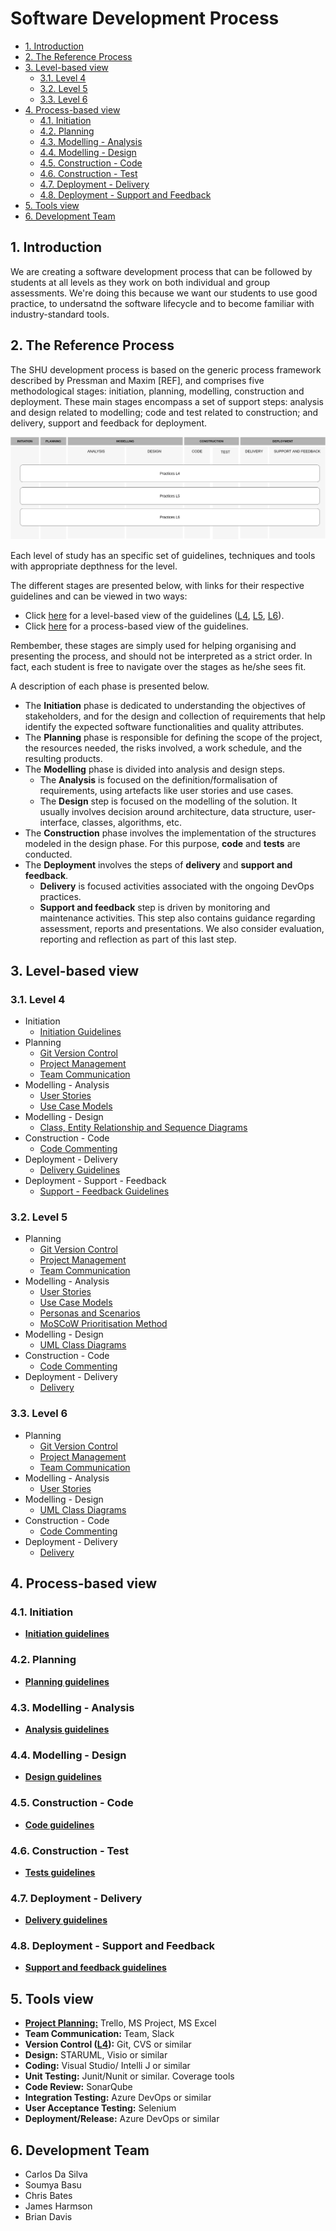 # Software Development Process <!-- omit in toc -->

- [1. Introduction](#1-introduction)
- [2. The Reference Process](#2-the-reference-process)
- [3. Level-based view](#3-level-based-view)
  - [3.1. Level 4](#31-level-4)
  - [3.2. Level 5](#32-level-5)
  - [3.3. Level 6](#33-level-6)
- [4. Process-based view](#4-process-based-view)
  - [4.1. Initiation](#41-initiation)
  - [4.2. Planning](#42-planning)
  - [4.3. Modelling - Analysis](#43-modelling---analysis)
  - [4.4. Modelling - Design](#44-modelling---design)
  - [4.5. Construction - Code](#45-construction---code)
  - [4.6. Construction - Test](#46-construction---test)
  - [4.7. Deployment - Delivery](#47-deployment---delivery)
  - [4.8. Deployment - Support and Feedback](#48-deployment---support-and-feedback)
- [5. Tools view](#5-tools-view)
- [6. Development Team](#6-development-team)

## 1. Introduction

We are creating a software development process that can be followed by students at all levels as they work on both individual and group
assessments.
We're doing this because we want our students to use good practice, to undersatnd the software lifecycle and to become familiar with industry-standard tools.

## 2. The Reference Process

The SHU development process is based on the generic process framework described by Pressman and Maxim [REF], and comprises five methodological stages: initiation, planning, modelling, construction and deployment. These main stages encompass a set of support steps: analysis and design related to modelling; code and test related to construction; and delivery, support and feedback for deployment.

![Reference Process](./Process.png)

Each level of study has an specific set of guidelines, techniques and tools with appropriate depthness for the level.

The different stages are presented below, with links for their respective guidelines and can be viewed in two ways:

- Click [here](#3-level-based-view) for a level-based view of the guidelines ([L4](#31-level-4), [L5](#32-level-5), [L6](#33-level-6)).
- Click [here](#4-process-based-view) for a process-based view of the guidelines.

Rembember, these stages are simply used for helping organising and presenting the process, and should not be interpreted as a strict order.
In fact, each student is free to navigate over the stages as he/she sees fit.

A description of each phase is presented below.

- The **Initiation** phase is dedicated to understanding the objectives of stakeholders, and for the design and collection of requirements that help identify the expected software functionalities and quality attributes.
- The **Planning** phase is responsible for defining the scope of the project, the resources needed, the risks involved, a work schedule, and the resulting products.
- The **Modelling** phase is divided into analysis and design steps.
  - The **Analysis** is focused on the definition/formalisation of requirements, using artefacts like user stories and use cases.
  - The **Design** step is focused on the modelling of the solution. It usually involves decision around architecture, data structure, user-interface, classes, algorithms, etc.
- The **Construction** phase involves the implementation of the structures modeled in the design phase. For this purpose, **code** and **tests** are conducted.
- The **Deployment** involves the steps of **delivery** and **support and feedback**.
  - **Delivery** is focused activities associated with the ongoing DevOps practices.
  - **Support and feedback** step is driven by monitoring and maintenance activities. This step also contains guidance regarding assessment, reports and presentations. We also consider evaluation, reporting and reflection as part of this last step.

## 3. Level-based view

### 3.1. Level 4

- Initiation
  - [Initiation Guidelines](initiation/level4/level4-initiation.md)
- Planning
  - [Git Version Control](planning/version-control/level_4_git_instructions.md)
  - [Project Management](planning/project-management/level-4/level_4_management_guidelines.md)
  - [Team Communication](planning/team-communication/level-4/level_4_team_communication_guidelines.md)
- Modelling - Analysis
  - [User Stories](modelling-analysis/level4/level-4-user-stories.md)
  - [Use Case Models](modelling-analysis/level4/level_4_use_case_guidance.md)
- Modelling - Design
  - [Class, Entity Relationship and Sequence Diagrams](modelling-design/level4/level4-design.md)
- Construction - Code
  - [Code Commenting](construction-code/level4/level4-code-commenting.md)
- Deployment - Delivery
  - [Delivery Guidelines](deployment-delivery/level-4/level_4_delivery_guidelines.md)
- Deployment - Support - Feedback
  - [Support - Feedback Guidelines](deployment-support-feedback/level-4/level_4_feedback_guidelines.md)
  
### 3.2. Level 5

- Planning
  - [Git Version Control](planning/version-control/level_5_git_instructions.md)
  - [Project Management](planning/project-management/level-5/level_5_management_guidelines.md)
  - [Team Communication](planning/team-communication/level-5/level_5_team_communication_guidelines.md)
- Modelling - Analysis
  - [User Stories](modelling-analysis/level5/level-5-user-stories.md)
  - [Use Case Models](modelling-analysis/level5/level_5_use_case_guidance.md)
  - [Personas and Scenarios](modelling-analysis/level5/personas_and_scenarios.md)
  - [MoSCoW Prioritisation Method](modelling-analysis/level5/moscow_prioritisation_method.md)
- Modelling - Design
  - [UML Class Diagrams]()
- Construction - Code
  - [Code Commenting](construction-code/level5/level5-code-commenting.md)
- Deployment - Delivery
  - [Delivery](deployment-delivery/level-5/level-5-delivery-guidelines.md)

### 3.3. Level 6

- Planning
  - [Git Version Control](planning/version-control/level_6_git_instructions.md)
  - [Project Management](planning/project-management/level-6/level_6_management_guidelines.md)
  - [Team Communication](planning/team-communication/level-6/level_6_team_communication_guidelines.md)
- Modelling - Analysis
  - [User Stories](modelling-analysis/level6/level-6-user-stories.md)
- Modelling - Design
  - [UML Class Diagrams]()
- Construction - Code
  - [Code Commenting](construction-code/level6/level6-code-commenting.md)
- Deployment - Delivery
  - [Delivery](deployment-delivery/level-6/level-6-delivery-guidelines.md)

## 4. Process-based view

### 4.1. Initiation

- [**Initiation guidelines**](initiation/README.md)

### 4.2. Planning

- [**Planning guidelines**](planning/README.md)

### 4.3. Modelling - Analysis

- [**Analysis guidelines**](modelling-analysis/README.md)

### 4.4. Modelling - Design

- [**Design guidelines**](modelling-design/README.md)

### 4.5. Construction - Code

- [**Code guidelines**](construction-code/README.md)

### 4.6. Construction - Test

- [**Tests guidelines**](construction-test/README.md)

### 4.7. Deployment - Delivery

- [**Delivery guidelines**](deployment-delivery/README.md)

### 4.8. Deployment - Support and Feedback

- [**Support and feedback guidelines**](deployment-support-feedback/README.md)

## 5. Tools view

- [**Project Planning:**](planning/project-management/tools/project_management_tools.md) Trello, MS Project, MS Excel
- **Team Communication:** Team, Slack
- **Version Control ([L4](/planning/version-control/tools/level_4_git_tools.md)):** Git, CVS or similar
- **Design:** STARUML, Visio or similar
- **Coding:** Visual Studio/ Intelli J  or similar
- **Unit Testing:** Junit/Nunit or similar. Coverage tools
- **Code Review:** SonarQube
- **Integration Testing:** Azure DevOps or similar
- **User Acceptance Testing:** Selenium
- **Deployment/Release:** Azure DevOps or similar

## 6. Development Team

- Carlos Da Silva
- Soumya Basu
- Chris Bates
- James Harmson
- Brian Davis
